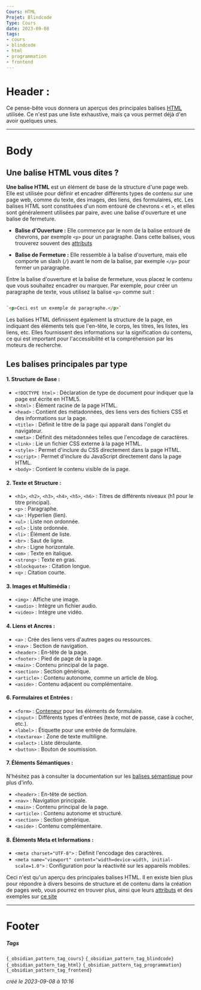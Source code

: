 ```yaml
---
Cours: HTML
Projet: Blindcode
Type: Cours
date: 2023-09-08
tags:
- cours
- blindcode
- html
- programmation
- frontend
---
```

   
# Header :   
   
Ce pense-bête vous donnera un aperçus des principales balises [HTML](../../../Tutoriels/HTML/HTML%20-%20Pr%C3%A9sentation%20et%20Utilit%C3%A9.md) utilisée. Ce n'est pas une liste exhaustive, mais ça vous permet déjà d'en avoir quelques unes.   
   
   
-------------------------------------------------------------------------------   
# Body   
   
## Une balise HTML vous dites ?   
**Une balise HTML** est un élément de base de la structure d'une page web. Elle est utilisée pour définir et encadrer différents types de contenu sur une page web, comme du texte, des images, des liens, des formulaires, etc. Les balises HTML sont constituées d'un nom entouré de chevrons `<` et `>`, et elles sont généralement utilisées par paire, avec une balise d'ouverture et une balise de fermeture.   
   
   
- **Balise d'Ouverture :** Elle commence par le nom de la balise entouré de chevrons, par exemple `<p>` pour un paragraphe. Dans cette balises, vous trouverez souvent des [attributs](../../../Tutoriels/HTML/Autres%20Ressources/HTML%20-%20Les%20attributs.md)   
       
   
- **Balise de Fermeture :** Elle ressemble à la balise d'ouverture, mais elle comporte un slash (`/`) avant le nom de la balise, par exemple `</p>` pour fermer un paragraphe.   
       
   
Entre la balise d'ouverture et la balise de fermeture, vous placez le contenu que vous souhaitez encadrer ou marquer. Par exemple, pour créer un paragraphe de texte, vous utilisez la balise `<p>` comme suit :   
   
```html

`<p>Ceci est un exemple de paragraphe.</p>`
```
   
   
Les balises HTML définissent également la structure de la page, en indiquant des éléments tels que l'en-tête, le corps, les titres, les listes, les liens, etc. Elles fournissent des informations sur la signification du contenu, ce qui est important pour l'accessibilité et la compréhension par les moteurs de recherche.   
## Les balises principales par type   
#### 1. Structure de Base :   
   
   
- `<!DOCTYPE html>` : Déclaration de type de document pour indiquer que la page est écrite en HTML5.   
- `<html>` : Élément racine de la page HTML.   
- `<head>` : Contient des métadonnées, des liens vers des fichiers CSS et des informations sur la page.   
- `<title>` : Définit le titre de la page qui apparaît dans l'onglet du navigateur.   
- `<meta>` : Définit des métadonnées telles que l'encodage de caractères.   
- `<link>` : Lie un fichier CSS externe à la page HTML.   
- `<style>` : Permet d'inclure du CSS directement dans la page HTML.   
- `<script>` : Permet d'inclure du JavaScript directement dans la page HTML.   
- `<body>` : Contient le contenu visible de la page.   
   
#### 2. Texte et Structure :   
   
   
- `<h1>`, `<h2>`, `<h3>`, `<h4>`, `<h5>`, `<h6>` : Titres de différents niveaux (h1 pour le titre principal).   
- `<p>` : Paragraphe.   
- `<a>` : Hyperlien (lien).   
- `<ul>` : Liste non ordonnée.   
- `<ol>` : Liste ordonnée.   
- `<li>` : Élément de liste.   
- `<br>` : Saut de ligne.   
- `<hr>` : Ligne horizontale.   
- `<em>` : Texte en italique.   
- `<strong>` : Texte en gras.   
- `<blockquote>` : Citation longue.   
- `<q>` : Citation courte.   
   
#### 3. Images et Multimédia :   
   
   
- `<img>` : Affiche une image.   
- `<audio>` : Intègre un fichier audio.   
- `<video>` : Intègre une vidéo.   
   
#### 4. Liens et Ancres :   
   
   
- `<a>` : Crée des liens vers d'autres pages ou ressources.   
- `<nav>` : Section de navigation.   
- `<header>` : En-tête de la page.   
- `<footer>` : Pied de page de la page.   
- `<main>` : Contenu principal de la page.   
- `<section>` : Section générique.   
- `<article>` : Contenu autonome, comme un article de blog.   
- `<aside>` : Contenu adjacent ou complémentaire.   
   
#### 6. Formulaires et Entrées :   
   
   
- `<form>` : [Conteneur](../../../Tutoriels/CSS/Autres%20Ressources/CSS%20-%20Le%20Conteneur%20et%20la%20Hi%C3%A9rarchie.md#qu'est-ce-qu'un-conteneur-en-css-?) pour les éléments de formulaire.   
- `<input>` : Différents types d'entrées (texte, mot de passe, case à cocher, etc.).   
- `<label>` : Étiquette pour une entrée de formulaire.   
- `<textarea>` : Zone de texte multiligne.   
- `<select>` : Liste déroulante.   
- `<button>` : Bouton de soumission.   
   
#### 7. Éléments Sémantiques :   
   
N'hésitez pas à consulter la documentation sur les [balises sémantique](../../../Tutoriels/HTML/HTML%20-%20Utilisation%20de%20balises%20s%C3%A9mantiques.md) pour plus d'info.   
   
   
- `<header>` : En-tête de section.   
- `<nav>` : Navigation principale.   
- `<main>` : Contenu principal de la page.   
- `<article>` : Contenu autonome et structuré.   
- `<section>` : Section générique.   
- `<aside>` : Contenu complémentaire.   
   
#### 8. Éléments Meta et Informations :   
   
   
- `<meta charset="UTF-8">` : Définit l'encodage des caractères.   
- `<meta name="viewport" content="width=device-width, initial-scale=1.0">` : Configuration pour la réactivité sur les appareils mobiles.   
   
Ceci n'est qu'un aperçu des principales balises HTML. Il en existe bien plus pour répondre à divers besoins de structure et de contenu dans la création de pages web, vous pourrez en trouver plus, ainsi que leurs [attributs](../../../Tutoriels/HTML/Autres%20Ressources/HTML%20-%20Les%20attributs.md) et des exemples sur [ce site](https://jaetheme.com/balises-html5/)   
   
   
---------------------------------------------------------------------------   
# Footer   
   
##### Tags   
`{_obsidian_pattern_tag_cours}` `{_obsidian_pattern_tag_blindcode}` `{_obsidian_pattern_tag_html}` `{_obsidian_pattern_tag_programmation}` `{_obsidian_pattern_tag_frontend}`   
   
*créé le 2023-09-08 à 10:16*